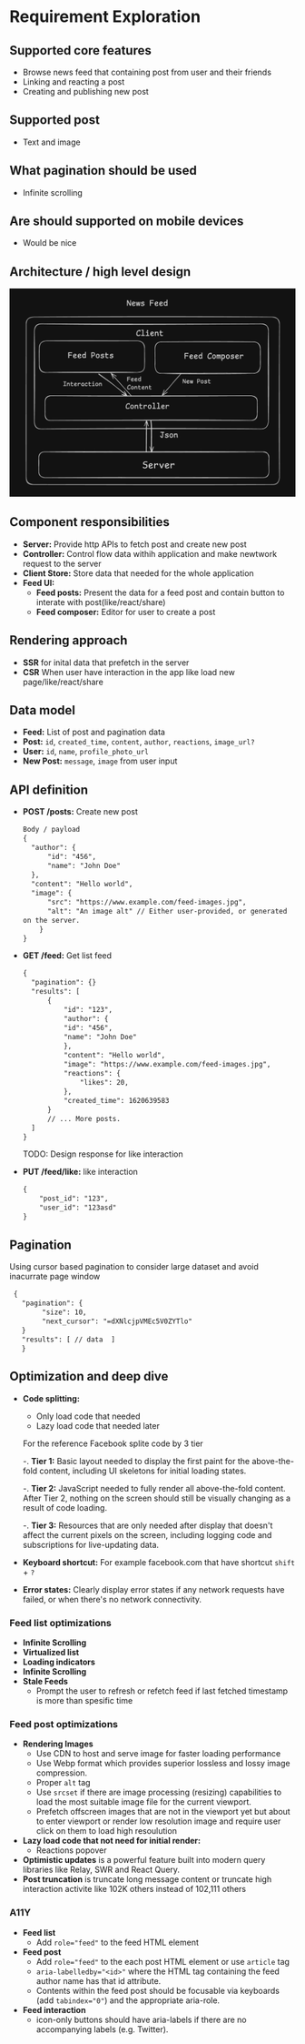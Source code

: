 # Requirement Exploration

## Supported core features

- Browse news feed that containing post from user and their friends
- Linking and reacting a post
- Creating and publishing new post

## Supported post

- Text and image

## What pagination should be used

- Infinite scrolling

## Are should supported on mobile devices

- Would be nice

## Architecture / high level design

![Architecture diagram](public/architecture-diagram.png)

## Component responsibilities

- **Server:** Provide http APIs to fetch post and create new post
- **Controller:** Control flow data withih application and make newtwork request to the server
- **Client Store:** Store data that needed for the whole application
- **Feed UI:**
  - **Feed posts:** Present the data for a feed post and contain button to interate with post(like/react/share)
  - **Feed composer:** Editor for user to create a post

## Rendering approach

- **SSR** for inital data that prefetch in the server
- **CSR** When user have interaction in the app like load new page/like/react/share

## Data model

- **Feed:** List of post and pagination data
- **Post:** `id`, `created_time`, `content`, `author`, `reactions`, `image_url?`
- **User:** `id`, `name`, `profile_photo_url`
- **New Post:** `message`, `image` from user input

## API definition

- **POST /posts:** Create new post

  ```
  Body / payload
  {
    "author": {
        "id": "456",
        "name": "John Doe"
    },
    "content": "Hello world",
    "image": {
        "src": "https://www.example.com/feed-images.jpg",
        "alt": "An image alt" // Either user-provided, or generated on the server.
      }
  }
  ```

- **GET /feed:** Get list feed

  ```
  {
    "pagination": {}
    "results": [
        {
            "id": "123",
            "author": {
            "id": "456",
            "name": "John Doe"
            },
            "content": "Hello world",
            "image": "https://www.example.com/feed-images.jpg",
            "reactions": {
                "likes": 20,
            },
            "created_time": 1620639583
        }
        // ... More posts.
    ]
  }
  ```

  TODO: Design response for like interaction

- **PUT /feed/like:** like interaction

  ```
  {
      "post_id": "123",
      "user_id": "123asd"
  }
  ```

## Pagination

Using cursor based pagination to consider large dataset and avoid inacurrate page window

```
 {
   "pagination": {
        "size": 10,
        "next_cursor": "=dXNlcjpVMEc5V0ZYTlo"
   }
   "results": [ // data  ]
   }
```

## Optimization and deep dive

- **Code splitting:**

  - Only load code that needed
  - Lazy load code that needed later

  For the reference Facebook splite code by 3 tier

  -. **Tier 1:** Basic layout needed to display the first paint for the above-the-fold content, including UI skeletons for initial loading states.

  -. **Tier 2:** JavaScript needed to fully render all above-the-fold content. After Tier 2, nothing on the screen should still be visually changing as a result of code loading.

  -. **Tier 3:** Resources that are only needed after display that doesn't affect the current pixels on the screen, including logging code and subscriptions for live-updating data.

- **Keyboard shortcut:** For example facebook.com that have shortcut `shift` + `?`
- **Error states:** Clearly display error states if any network requests have failed, or when there's no network connectivity.

### Feed list optimizations

- **Infinite Scrolling**
- **Virtualized list**
- **Loading indicators**
- **Infinite Scrolling**
- **Stale Feeds**
  - Prompt the user to refresh or refetch feed if last fetched timestamp is more than spesific time

### Feed post optimizations

- **Rendering Images**
  - Use CDN to host and serve image for faster loading performance
  - Use Webp format which provides superior lossless and lossy image compression.
  - Proper `alt` tag
  - Use `srcset` if there are image processing (resizing) capabilities to load the most suitable image file for the current viewport.
  - Prefetch offscreen images that are not in the viewport yet but about to enter viewport or render low resolution image and require user click on them to load high resoulution
- **Lazy load code that not need for initial render:**
  - Reactions popover
- **Optimistic updates** is a powerful feature built into modern query libraries like Relay, SWR and React Query.
- **Post truncation** is truncate long message content or truncate high interaction activite like 102K others instead of 102,111 others

### A11Y

- **Feed list**
  - Add `role="feed"` to the feed HTML element
- **Feed post**
  - Add `role="feed"` to the each post HTML element or use `article` tag
  - `aria-labelledby="<id>"` where the HTML tag containing the feed author name has that id attribute.
  - Contents within the feed post should be focusable via keyboards (add `tabindex="0"`) and the appropriate aria-role.
- **Feed interaction**
  - icon-only buttons should have aria-labels if there are no accompanying labels (e.g. Twitter).
